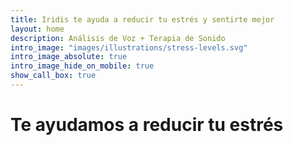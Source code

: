 ```yaml
---
title: Iridis te ayuda a reducir tu estrés y sentirte mejor
layout: home
description: Análisis de Voz + Terapia de Sonido
intro_image: "images/illustrations/stress-levels.svg"
intro_image_absolute: true
intro_image_hide_on_mobile: true
show_call_box: true
---
```


# Te ayudamos a reducir tu estrés
